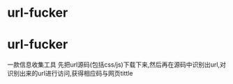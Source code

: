# url-fucker
# url-fucker

一款信息收集工具
先把url源码(包括css/js)下载下来,然后再在源码中识别出url,对识别出来的url进行访问,获得相应码与网页tittle
